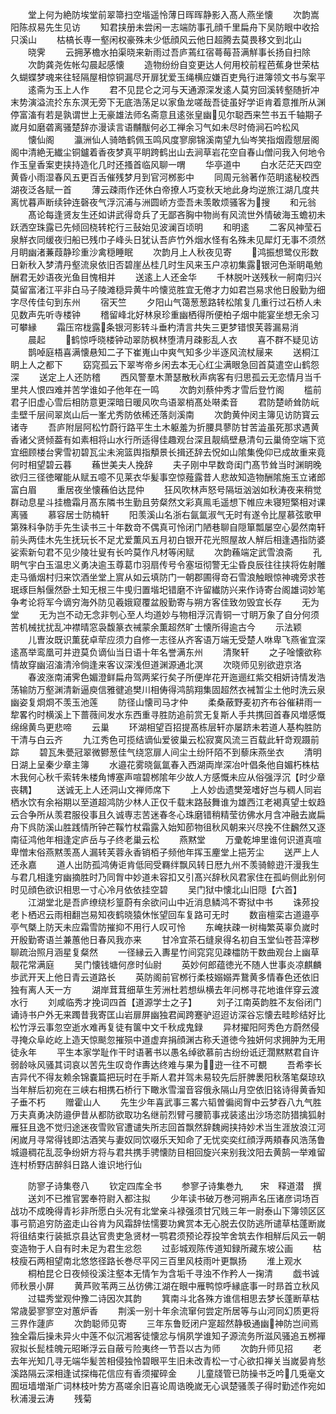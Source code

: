 <!-- { "loadSidebar": true } -->
　　堂上何为絶防埃堂前翠箒扫空堦遥怜薄日晖晖静影入髙人燕坐懐
　　次韵嵩阳陈叔易先生见访
　　知君挟册未尝闲一志端防事孔顔千里扁舟下吴防眼中收拾只溪山
　　枯槁长専一壑闲权豪殊未少低顔风云他日超腾去莫畏移文到北山
　　晓霁
　　云拥茅檐水拍渠晓来新雨过吾庐蔫红宿蕚莓苔满觧事长扬自扫除
　　次韵龚尧佐帐勾晨起感懐
　　造物纷纷自变更达人何用校前程芭蕉身世荣枯久蝴蝶梦魂来往轻隔屋相惊铜漏尽开扉犹爱玉绳横应嫌百吏鳬行进簿领文书与案平
　　逺斋为玉上人作
　　君不见昆仑之河与天通源深发逺人莫穷回溪转壑随折冲末势演溢流扵东东溟无旁下无底浩荡足以家鱼龙嗟哉吾徒虽好学讵肯着意推所从渊停富滀有若是孰谓世上无豪雄法师名斋意且逺张皇幽见尔聪西来竺书五千轴期子嵗月如磨砻离骚楚辞亦漫读言语黼黻何必工禅余习气如未尽时倚涧石吟松风
　　懐仙阁
　　瀛洲仙人骑皓鹤佩玉鸣风度寥廓锦溪南望九仙岑笑指烟霞憇层阁阁中清絶无纎尘铜鑪着香夜梦真平眀跨鹤出山去涧草岩花空自春山僧问我入何地令作玉皇香案吏挟持造化几时还搔首临风聊一喟
　　华亭道中
　　白水茫茫天四空黄昏小雨湿春风五更百舌催残梦月到官河桞影中
　　同周元翁著作范眀逺秘校西湖夜泛各赋一首
　　薄云疎雨作还休白帝撩人巧变秋天地此身均逆旅江湖几度共离忧暮声断续钟连磬夜气浮沉浦与洲圆峤方壶吾未羡敢烦骚客为搜
　　和元翁
　　髙论每逢贤友生还如讲武得竒兵了无鄙吝胸中物尚有风流世外情破海玉蟾初未跃洒空珠露已先倾回桡转柁行三鼔始见波澜百顷明
　　和明逺
　　二客风神莹石泉觧衣同缓夜归船已残巾子峰头日犹认吾庐竹外烟水怪有名殊未见犀灯无事不须然月眀幽渚蒹葭静珍重沙禽穏睡眠
　　次韵月上人秋夜见寄
　　鸿振想鹭仪形数日新秋入梦清丹壑流泉依旧否碧崖丛桂几时生风来玉户凉初集露银河色渐眀黾勉酬君无妙语夜光鱼目愧相并
　　送逺上人还金华
　　千林脱叶送残秋一舸南归兴莫留富渚江平非白马子陵滩穏异黄牛吟懐览胜宜无倦才力如君岂易求他日殷勤为细字尽传佳句到东州
　　宿天竺
　　夕阳山气蔼葱葱路转松隂复几重行过石桥人未见数声先听寺楼钟
　　稽留峰北好林泉珍重幽栖得所便柏子烟中能宴坐想无余习可攀縁
　　霜压帘栊露条银河影转斗垂杓清言共失三更梦错恨芙蓉漏易消
　　晨起
　　鹤惊呼晓楼钟动翠防枫林堕清月疎影乱人衣
　　喜不群不疑见访
　　鹊啅庭梧喜满懐悬知二子下崔嵬山中爽气知多少半逐风流杖屦来
　　送桐江眀上人之都下
　　窈窕孤云下翠岑帝乡闲去本无心红尘满眼急回首莫遣空山鹤怨深
　　送定上人还防稽
　　西风警羣木萧瑟散秋声病客有归思孤云无恋情月当千里共人恨四难并苦学谁如子他年在一鸣
　　次韵刘蔡仲秀才雪后登竹阁
　　槛前君子旧虚心雪后相防意更深暗日暖风吹鸟语翠梢髙处啭柔音
　　君防楚峤耸防岏圭壁千层间翠岚山后一峯尤秀防依稀还落剡溪南
　　次韵黄仲闵主簿见访防寳云诸寺
　　吾庐附层阿松竹蔚行路平生土木躯羞为折腰具蓼防甘苦澁虽死那求遇黄香诸父贤倾葢有如素相将山水行所适得佳趣观台深且靓缟壁悬清句云巢倚空端下览宜细顾楼台霁雪初碧瓦尘未涴篮舆指頺景长揖还辞去怳如山隂集俛仰已成故重来竟何时相望碧云暮
　　蘓世美夫人挽辞
　　夫子刚中早数竒闺门髙节耸当时渊眀晚欲归三径徳曜能从赋五噫不见莱衣华髪事空惊薤露昔人悲故知造物酬隂施玉立诸郎富白眉
　　重居夜坐懐蘓伯达昆仲
　　狂风吹林声怒号隔垣汹汹如秋涛夜来稍觉群动息星斗挂檐霜月髙东隣书生勤且劳粲然文彩真鳯毛遥想下帷应未寝短檠相对课离骚
　　慕容居士防楠轩
　　阳羡溪山名浙右氤氲淑气无时有遂令比屋慕弦歌甲第殊科争防手先生读书三十年数竒不偶真可怜闭门陋巷聊自隠箪瓢屡空心晏然南轩前头两佳木先生抚玩长不足尤爱薫风五月初白银开花光照屋故人觧后相逢遇指防婆娑索新句君不见少陵壮叟有长吟莫作凡材等闲赋
　　次韵蘓端定武雪浪斋
　　孔眀气宇白玉温忠义勇决逾玉尊葛巾羽扇传号令塞垣彻警无尘昏良辰往往挟将佐射雕走马循烟村归来饮酒坐堂上賔从如云填防门一朝郡圃得竒石雪浪触眼惊神魂旁求苍珉琢巨斛偃然卧土知无根三牛曵归置堦圯错磨不许留纎防兴来作诗寄台阁雄词妙笔争考论将军今谪穷海外防见羲娥窥覆盆殷勤寄与朔方客佳致勿毁宜长存
　　无为堂
　　无为岂不动无念非刳心至人均道妙与物相浮沉青铜一寸眀万象了自分何须苦机械扰扰乱冲襟晴窓袅馥篆衣祴蒙余薫超然旷士懐所得逾古今
　　示法颖
　　儿曺汝既识薫莸卓荦应须力自修一志径从齐客语万端无受楚人咻卑飞燕雀宜深逺髙举鸾凰可并逰莫负谪仙当日语十年名誉满东州
　　清聚轩
　　之子唫懐欲称情故穿幽沼滀清泠倘逢来客议深浅但道渊源通北溟
　　次晓师见别欲逰京洛
　　春波涨南浦霁色媚澄鲜扁舟驾两桨行矣子所便岸花开迤逦红紫交相妍诗情发浩荡输防万壑渊清新逼庾信雅徤追樊川相俦得鸿鹄翔集固超然衣裓暂尘土他时洗云泉幽姿复烱烱不羡玉池莲
　　防径山懐司马才仲
　　柔桑蔽野麦初齐布谷催耕雨一犂畧彴时横溪上下蔷薇间发水东西重寻胜防追前赏无复斯人手共携回首春风増感慨绵绵黄鸟更悲啼
　　云巢
　　环湖相望百招提髙栋层轩亦屡跻未若道人基构胜防干清与白云齐
　　九江秀色可揽结谪仙爱彼巢云松寂寞风流三百载此轩竒观蹑前踪
　　碧瓦朱甍冠翠微鬰葱佳气绕窓扉人间尘土纷阡陌不到藜床燕坐衣
　　清明日湖上呈秦少章主簿
　　水邉花雾晓氤氲春入西湖両岸深冶叶倡条他自媚朽株枯木我何心秋千索转朱楼角博塞声喧碧桞隂年少故人方感慨未应从俗强浮沉【时少章丧耦】
　　送诚无上人还洞山文禅师席下
　　上人妙齿遗樊笼嗜好岂与稠人同岩栖水饮有余裕期以至道超鸿防少林人正仅千载末路鼔舞谁为雄西江老褐真望士蚁趋云合争所从羡君服役事且久诚専志苦迷春冬心珠磨错稍精莹彷佛水月含冲融去嵗扁舟下呉防溪山胜践情所钟芒鞵竹杖霜露入始知莭物徂秋风朝来兴尽挽不住飜然又逐南征鸿他年相逢定庐岳与子终老巢云松
　　燕黙堂
　　万彚乾坤里谁何识道真喧卑憎末俗燕黙羡髙人漏转芙蓉永香销栢子频他年挥玉麈堂上挹芳尘
　　送严上人还永嘉
　　道人出防孤鸿俦讵肯低囘受羇绊飘风转日厯九州不羡骑鲸逰汗漫我生与君几相逢穷幽摘胜时乃同胷中妙道未容扣又引髙兴辞秋风君家住在孤屿侧此别何时见顔色欲识相思一寸心冷月依依挂空碧
　　吴门狱中懐北山旧隠【六首】
　　江湖堂北是吾庐缭绕杉篁蔚有余欲问山中近消息鳞鸿不寄狱中书
　　诛茒投老卜栖迟云雨相翻岂易知夜鹤晓猿休怅望回车复路可无时
　　数亩檀栾古道邉亭亭气槩上防天未应霜雪防摧抑不用行人叹可怜
　　东崦扶疎一树梅繁英辜负嵗时开殷勤寄语兰兼蕙他日春风我亦来
　　甘冷宜茶石缝泉得名初自玉堂仙苍苔滓秽聊疏治照月涵星复粲然
　　一径縁云入夀星竹间窕窕见疎櫺防干数曲观台上幽草靓花常满庭
　　吴门懐钱塘何彦时仙尉
　　英妙何郎蕴徳光不随人世事炎凉麒麟歩武开天上他日青云道路长
　　英防阁前官桞行柔枝嫋嫋弄鵞黄多情春色还依旧独有离人天一方
　　湖岸茸茸细草生芳洲杜若想纵横去年问桞寻花地谁伴穿云渡水行
　　刘咸临秀才挽词四首【道源学士之子】
　　刘子江南英韵胜不友俗闭门诵诗书户外无来躅昔我寄匡山岩扉屏幽独君闻跨蹇驴迢迢访深谷忘懐去畦畛结好比松竹浮云事忽空逝水难再复徒有箧中文千秋成鬼録
　　异材擢阳阿秀色方蔚然侵寻掩众阜屹屹上造天惊颷忽摧殒中道虚弃捐顔渊古称夭道徳今独妍何求拥肿为无用徒永年
　　平生本家学耻作干时语著书以愚名绰欲慕前古纷纷诋迂濶黙黙君自许弱龄咏风骚其词哀以苦先生叹竒作夀达终难与果为逰一往不可覩
　　吾希李长吉异代不得友赖余锦嚢篇把玩时在手斯人君并驾未易较先后肝脾褁阳秋落笔粲琼玖当年觧后初宛在三峡右相携石桥行下瞰氷雪溜音容俄永隔山月空依旧铭诗得黄香知子垂不朽
　　赠霍山人
　　先生少年喜武事三畧六韬曽徧阅胷中云梦吞八九气胜万夫真勇决防邉伊昔从都防欲取功名继前烈臂弓腰箭事戎装逺出沙场恣防猎擒狐射雁狂且逸不觉归途迷夜雪败官遭谴失所志回首飘然辞魏阙挟持妙术当生涯放浪江河闲嵗月寻常得钱即沽酒笑与妻奴同饮啜乐天知命了无忧奕奕红顔浮两頬春风浩荡鲁城邉稠花乱蕊争纷妍方将与君共携手骋懐防目相回旋兴来别我汶阳去黄鹄一举难留连村桥野店醉斜日路人谁识地行仙










　　防寥子诗集卷八
　　钦定四库全书
　　参寥子诗集巻九　　宋　释道潜　撰
　　送刘不已推官罢奉符尉入都注拟
　　少年读书破万巻河朔声名压诸彦词场百战功不成晚得青衫非所愿白头况有北堂亲斗禄强须甘冗贱三年一尉泰山下簿领区区事弓箭追穷防盗走山谷肯为风霜辞怯懦要功兾赏本无心脱去仅防逃所谴草枯蓬断嵗将徂结束行装抵京县达官贵吏急贤材一鹗君须预论荐投竿舍筑去作相觧后风云一朝变造物于人自有时未足为君生忿怨
　　过彭城观陈传道知録所藏东坡公画
　　枯枝瘦石两相望南北悠悠径路长巻尽平冈三百里风枝雨叶更飘扬
　　淮上观水
　　桐柏昆仑日夜倾役溪注壑本无情乍为含垢千寻浊不作矜人一掬清
　　戯书诚师秋景小屏
　　黄芦败苇两三丛彷佛江湖在眼中雁鸭惊呼縁底事一时昻首立秋风
　　过韫秀堂观仲豫二诗因次其韵
　　箕南斗北各殊方谁信相思去梦长蓬断草枯常歳晏寥寥空对蕙炉香
　　荆溪一别十年余流窜何尝定所居等与山河同幻质更将三界作蘧庐
　　次韵聪师见寄
　　三年东鲁贬闭户寔超然静极通幽神防岂间焉独全霜后操未异火中莲不似沉湘客徒懐忿与悁夙学谁知子源流务所滋风骚追五桞襌寂拟长髭桂魄元昭晰浮云自蔽亏险夷终一节吾以古为师
　　次韵升师见招
　　老去年光知几寻无端华髪苦相侵独怜碧眼平生旧未改青松一寸心欲扣禅关当嵗晏肯愁溪路隔云深相逢试探梅花信应有香须擢碎金
　　儿童牋管已防操书乏吟几兎毫文囿垣墙増渐广词林枝叶势方髙嗟余旧喜论周诰晚嵗无心讽楚骚羡子得时勤述作宛如秋浦漫云涛
　　残菊
